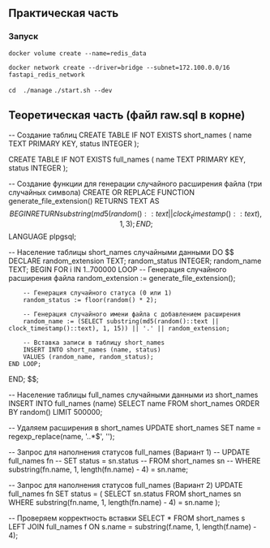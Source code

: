 ## Практическая часть

### Запуск

`docker volume create --name=redis_data`

`docker network create --driver=bridge --subnet=172.100.0.0/16 fastapi_redis_network`

`cd  ./manage`
`./start.sh --dev`

## Теоретическая часть (файл raw.sql в корне)

-- Создание таблиц
CREATE TABLE IF NOT EXISTS short_names (
    name TEXT PRIMARY KEY,
    status INTEGER
);

CREATE TABLE IF NOT EXISTS full_names (
    name TEXT PRIMARY KEY,
    status INTEGER
);

-- Создание функции для генерации случайного расширения файла (три случайных символа)
CREATE OR REPLACE FUNCTION generate_file_extension()
RETURNS TEXT AS $$
BEGIN
    RETURN substring(md5(random()::text || clock_timestamp()::text), 1, 3);
END;
$$ LANGUAGE plpgsql;

-- Население таблицы short_names случайными данными
DO $$
DECLARE
    random_extension TEXT;
    random_status INTEGER;
    random_name TEXT;
BEGIN
    FOR i IN 1..700000 LOOP
        -- Генерация случайного расширения файла
        random_extension := generate_file_extension();
        
        -- Генерация случайного статуса (0 или 1)
        random_status := floor(random() * 2);
        
        -- Генерация случайного имени файла с добавлением расширения
        random_name := (SELECT substring(md5(random()::text || clock_timestamp()::text), 1, 15)) || '.' || random_extension;
        
        -- Вставка записи в таблицу short_names
        INSERT INTO short_names (name, status)
        VALUES (random_name, random_status);
    END LOOP;
END;
$$;

-- Население таблицы full_names случайными данными из short_names
INSERT INTO full_names (name)
SELECT name
FROM short_names
ORDER BY random()
LIMIT 500000;

-- Удаляем расширения в short_names
UPDATE short_names
SET name = regexp_replace(name, '\..*$', '');


-- Запрос для наполнения статусов full_names (Вариант 1)
-- UPDATE full_names fn
-- SET status = sn.status
-- FROM short_names sn
-- WHERE substring(fn.name, 1, length(fn.name) - 4) = sn.name;

-- Запрос для наполнения статусов full_names (Вариант 2)
UPDATE full_names fn
SET status = (
    SELECT sn.status
    FROM short_names sn
    WHERE substring(fn.name, 1, length(fn.name) - 4) = sn.name
);

--  Проверяем корректность вставки
SELECT *
FROM short_names s
LEFT JOIN full_names f ON s.name = substring(f.name, 1, length(f.name) - 4);
